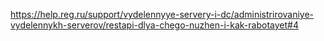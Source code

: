 https://help.reg.ru/support/vydelennyye-servery-i-dc/administrirovaniye-vydelennykh-serverov/restapi-dlya-chego-nuzhen-i-kak-rabotayet#4

